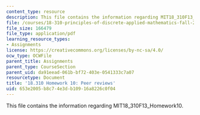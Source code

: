 ```yaml
---
content_type: resource
description: This file contains the information regarding MIT18_310F13_Homework10.
file: /courses/18-310-principles-of-discrete-applied-mathematics-fall-2013/653e2005b8c74e3db10916a8226c0f04_MIT18_310F13_Homework10.pdf
file_size: 166479
file_type: application/pdf
learning_resource_types:
- Assignments
license: https://creativecommons.org/licenses/by-nc-sa/4.0/
ocw_type: OCWFile
parent_title: Assignments
parent_type: CourseSection
parent_uid: da91eead-061b-bf72-403e-0541333c7a07
resourcetype: Document
title: '18.310 Homework 10: Peer reviews'
uid: 653e2005-b8c7-4e3d-b109-16a8226c0f04
---
```

This file contains the information regarding MIT18_310F13_Homework10.